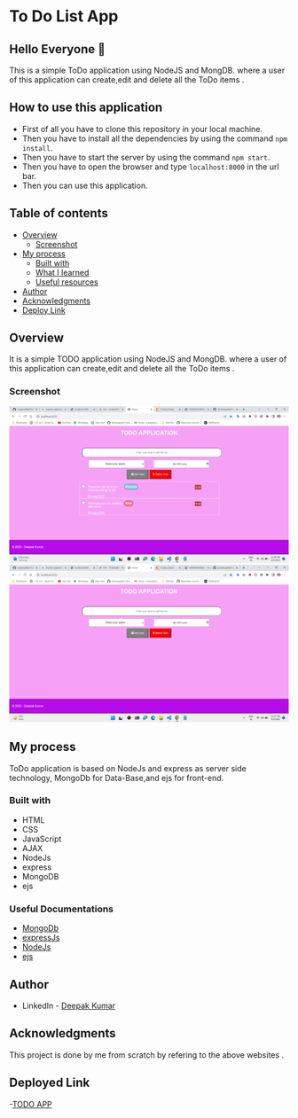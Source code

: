 # To Do  List App

## Hello Everyone 👋 
This is a simple ToDo application using NodeJS and MongDB. where a user of this application can create,edit and delete all the ToDo items .


## How to use this application
- First of all you have to clone this repository in your local machine.
- Then you have to install all the dependencies by using the command `npm install`.
- Then you have to start the server by using the command `npm start`.
- Then you have to open the browser and type `localhost:8000` in the url bar.
- Then you can use this application.

## Table of contents

- [Overview](#overview)
  - [Screenshot](#screenshot)
- [My process](#my-process)
  - [Built with](#built-with)
  - [What I learned](#what-i-learned)
  - [Useful resources](#useful-resources)
- [Author](#author)
- [Acknowledgments](#acknowledgments)
- [Deploy Link](#deployed-link)

## Overview

It is a simple TODO application using NodeJS and MongDB. where a user of this application can create,edit and delete all the ToDo items .

### Screenshot

![](images/image1.png)
![](images/Screenshot.png)
## My process

ToDo application is based on NodeJs and express as server side technology, MongoDb for Data-Base,and ejs for front-end.  
### Built with

- HTML
- CSS
- JavaScript
- AJAX
- NodeJs
- express
- MongoDB
- ejs

### Useful Documentations

- [MongoDb](https://mongoosejs.com/)
- [expressJs](https://expressjs.com/)
- [NodeJs](https://nodejs.org/en/)
- [ejs](https://ejs.co/)

## Author

- LinkedIn - [Deepak Kumar](https://www.linkedin.com/in/deepak-kumar-62a76820b)


## Acknowledgments

This project is done by me from scratch by refering to the above websites .

## Deployed Link
-[TODO APP](https://google.com/)
